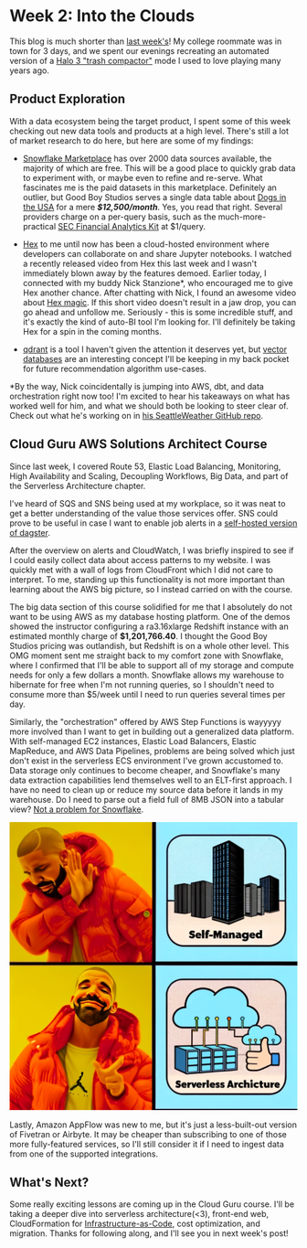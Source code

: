 # Week 2: Into the Clouds

This blog is much shorter than [last week's](17.md)! My college roommate was in town for 3 days, and we spent our evenings recreating an automated version of a [Halo 3 "trash compactor"](https://www.youtube.com/watch?v=P_cT0LYzFuo) mode I used to love playing many years ago.

## Product Exploration

With a data ecosystem being the target product, I spent some of this week checking out new data tools and products at a high level. There's still a lot of market research to do here, but here are some of my findings:

- [Snowflake Marketplace](https://app.snowflake.com/marketplace)
has over 2000 data sources available, the majority of which are free. This will be a good place to quickly grab data to experiment with, or maybe even to refine and re-serve. What fascinates me is the paid datasets in this marketplace. Definitely an outlier, but Good Boy Studios serves a single data table about [Dogs in the USA](https://app.snowflake.com/marketplace/listing/GZTSZ9SK1BN/good-boy-studios-dogs-in-the-usa?originTab=provider&providerName=Good%20Boy%20Studios&profileGlobalName=GZTSZ9SK1BN) for a mere _**$12,500/month**_. Yes, you read that right. Several providers charge on a per-query basis, such as the much-more-practical [SEC Financial Analytics Kit](https://app.snowflake.com/marketplace/listing/GZT0ZIYKIBT/sec-reporting-analytics-sec-financial-analytics-kit?sortBy=popular&pricing=paid) at $1/query.

- [Hex](https://hex.tech/) to me until now has been a cloud-hosted environment where developers can collaborate on and share Jupyter notebooks. I watched a recently released video from Hex this last week and I wasn't immediately blown away by the features demoed. Earlier today, I connected with my buddy Nick Stanzione*, who encouraged me to give Hex another chance. After chatting with Nick, I found an awesome video about [Hex magic](https://videos.ctfassets.net/mmgv7yhaaeds/5X5jLl09IraPjNxmWY4qbg/cf49fe879ce9f9ddb1a30c76ebadf76a/Magic_Analysis_Webz.mp4). If this short video doesn't result in a jaw drop, you can go ahead and unfollow me. Seriously - this is some incredible stuff, and it's exactly the kind of auto-BI tool I'm looking for. I'll definitely be taking Hex for a spin in the coming months.

- [qdrant](https://qdrant.tech/) is a tool I haven't given the attention it deserves yet, but [vector databases](https://qdrant.tech/blog/what-is-a-vector-database/) are an interesting concept I'll be keeping in my back pocket for future recommendation algorithm use-cases.

*By the way, Nick coincidentally is jumping into AWS, dbt, and data orchestration right now too! I'm excited to hear his takeaways on what has worked well for him, and what we should both be looking to steer clear of. Check out what he's working on in [his SeattleWeather GitHub repo](https://github.com/nstanzione421/SeattleWeather).

## Cloud Guru AWS Solutions Architect Course

Since last week, I covered Route 53, Elastic Load Balancing, Monitoring, High Availability and Scaling, Decoupling Workflows, Big Data, and part of the Serverless Architecture chapter.

I've heard of SQS and SNS being used at my workplace, so it was neat to get a better understanding of the value those services offer. SNS could prove to be useful in case I want to enable job alerts in a [self-hosted version of dagster](https://docs.dagster.io/deployment/overview).

After the overview on alerts and CloudWatch, I was briefly inspired to see if I could easily collect data about access patterns to my website. I was quickly met with a wall of logs from CloudFront which I did not care to interpret. To me, standing up this functionality is not more important than learning about the AWS big picture, so I instead carried on with the course.

The big data section of this course solidified for me that I absolutely do not want to be using AWS as my database hosting platform. One of the demos showed the instructor configuring a ra3.16xlarge Redshift instance with an estimated monthly charge of **$1,201,766.40**. I thought the Good Boy Studios pricing was outlandish, but Redshift is on a whole other level. This OMG moment sent me straight back to my comfort zone with Snowflake, where I confirmed that I'll be able to support all of my storage and compute needs for only a few dollars a month. Snowflake allows my warehouse to hibernate for free when I'm not running queries, so I shouldn't need to consume more than $5/week until I need to run queries several times per day.

Similarly, the "orchestration" offered by AWS Step Functions is wayyyyy more involved than I want to get in building out a generalized data platform. With self-managed EC2 instances, Elastic Load Balancers, Elastic MapReduce, and AWS Data Pipelines, problems are being solved which just don't exist in the serverless ECS environment I've grown accustomed to. Data storage only continues to become cheaper, and Snowflake's many data extraction capabilities lend themselves well to an ELT-first approach. I have no need to clean up or reduce my source data before it lands in my warehouse. Do I need to parse out a field full of 8MB JSON into a tabular view? [Not a problem for Snowflake](https://docs.snowflake.com/en/sql-reference/functions/parse_json).

![yay serverless](../../../assets/simple_drake.png)

Lastly, Amazon AppFlow was new to me, but it's just a less-built-out version of Fivetran or Airbyte. It may be cheaper than subscribing to one of those more fully-featured services, so I'll still consider it if I need to ingest data from one of the supported integrations.

## What's Next?

Some really exciting lessons are coming up in the Cloud Guru course. I'll be taking a deeper dive into serverless architecture(<3), front-end web, CloudFormation for [Infrastructure-as-Code](https://aws.amazon.com/what-is/iac/), cost optimization, and migration. Thanks for following along, and I'll see you in next week's post!
